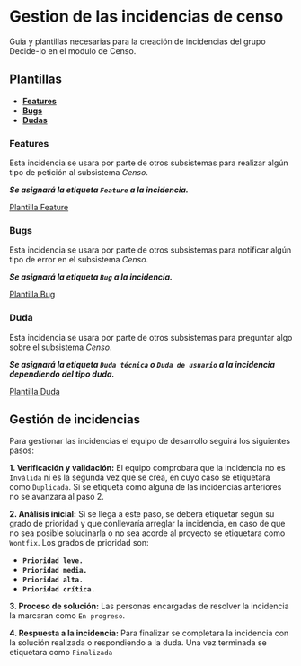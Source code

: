 # Gestion de las incidencias de censo

Guia y plantillas necesarias para la creación de incidencias del grupo Decide-Io en el modulo de Censo.

## Plantillas

* [**Features**](#features)
* [**Bugs**](#bugs)
* [**Dudas**](#duda)

### Features
Esta incidencia se usara por parte de otros subsistemas para realizar algún tipo de petición al subsistema *Censo*.

***Se asignará la etiqueta `Feature` a la incidencia.***

[Plantilla Feature](https://github.com/DECIDEIO-CENSO/decideio-censo/issues/new?template=propuesta-de-feature.md)

### Bugs
Esta incidencia se usara por parte de otros subsistemas para notificar algún tipo de error en el subsistema *Censo*.

***Se asignará la etiqueta `Bug` a la incidencia.***

[Plantilla Bug](https://github.com/DECIDEIO-CENSO/decideio-censo/issues/new?template=informe-de-bug.md)

### Duda
Esta incidencia se usara por parte de otros subsistemas para preguntar algo sobre el subsistema *Censo*.

***Se asignará la etiqueta `Duda técnica` o `Duda de usuario` a la incidencia dependiendo del tipo duda.***

[Plantilla Duda](https://github.com/DECIDEIO-CENSO/decideio-censo/issues/new?template=duda.md)

## Gestión de incidencias
Para gestionar las incidencias el equipo de desarrollo seguirá los siguientes pasos:


**1. Verificación y validación:**
El equipo comprobara que la incidencia no es `Inválida` ni es la segunda vez que se crea, en cuyo caso se etiquetara como `Duplicada`. Si se etiqueta como alguna de las incidencias anteriores no se avanzara al paso 2.

**2. Análisis inicial:**
Si se llega a este paso, se debera etiquetar según su grado de prioridad y que conllevaría arreglar la incidencia, en caso de que no sea posible solucinarla o no sea acorde al proyecto se etiquetara como `Wontfix`. Los grados de prioridad son:
 * **`Prioridad leve.`**
  * **`Prioridad media.`**
  * **`Prioridad alta.`**
  * **`Prioridad crítica.`**
  
**3. Proceso de solución:**
Las personas encargadas de resolver la incidencia la marcaran como `En progreso`.

**4. Respuesta a la incidencia:**
Para finalizar se completara la incidencia con la solución realizada o respondiendo a la duda. Una vez terminada se etiquetara como `Finalizada`

